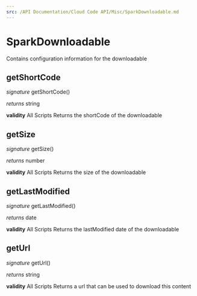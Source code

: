 ```yaml
---
src: /API Documentation/Cloud Code API/Misc/SparkDownloadable.md
---
```


# SparkDownloadable

Contains configuration information for the downloadable


## getShortCode
_signature_ getShortCode()</p>
_returns_ string</p>
<b>validity</b> All Scripts
Returns the shortCode of the downloadable

## getSize
_signature_ getSize()</p>
_returns_ number</p>
<b>validity</b> All Scripts
Returns the size of the downloadable

## getLastModified
_signature_ getLastModified()</p>
_returns_ date</p>
<b>validity</b> All Scripts
Returns the lastModified date of the downloadable

## getUrl
_signature_ getUrl()</p>
_returns_ string</p>
<b>validity</b> All Scripts
Returns a url that can be used to download this content

